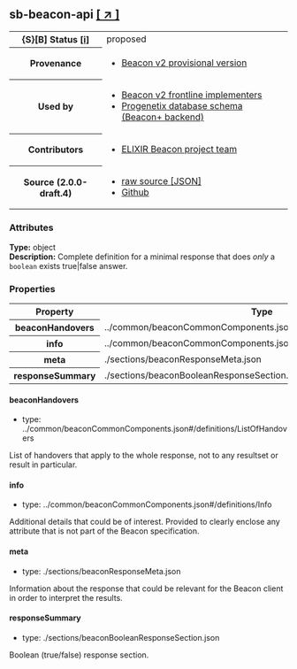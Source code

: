 
<div id="schema-header-title">
  <h2><span id="schema-header-title-project">sb-beacon-api</span>  <a href="https://github.com/ga4gh-schemablocks/sb-beacon-api" target="_BLANK">[ &nearr; ]</a></h2>
</div>

<table id="schema-header-table">
<tr>
<th>{S}[B] Status <a href="https://schemablocks.org/about/sb-status-levels.html">[i]</a></th>
<td><div id="schema-header-status">proposed</div></td>
</tr>
<tr><th>Provenance</th><td><ul>
<li><a href="https://github.com/ga4gh-beacon/">Beacon v2 provisional version</a></li>
</ul></td></tr>
<tr><th>Used by</th><td><ul>
<li><a href="https://ga4gh-approval-service-registry.ega-archive.org">Beacon v2 frontline implementers</a></li>
<li><a href="https://docs.progenetix.org/beaconplus/">Progenetix database schema (Beacon+ backend)</a></li>
</ul></td></tr>


<!--more-->
<tr><th>Contributors</th><td><ul>
<li><a href="https://beacon-project.io/categories/people.html">ELIXIR Beacon project team</a></li>
</ul></td></tr>
<tr><th>Source (2.0.0-draft.4)</th><td><ul>
<li><a href="current/beaconBooleanResponse.json" target="_BLANK">raw source [JSON]</a></li>
<li><a href="https://github.com/ga4gh-schemablocks/sb-beacon-api/blob/master/schemas/framework/responses/beaconBooleanResponse.yaml" target="_BLANK">Github</a></li>
</ul></td></tr>
</table>

<div id="schema-attributes-title"><h3>Attributes</h3></div>

  
__Type:__ object  
__Description:__ Complete definition for a minimal response that does *only* a `boolean` exists true|false answer.
### Properties

<table id="schema-properties-table">
<tr><th>Property</th><th>Type</th></tr>
<tr><th>beaconHandovers</th><td>../common/beaconCommonComponents.json#/definitions/ListOfHandovers</td></tr>
<tr><th>info</th><td>../common/beaconCommonComponents.json#/definitions/Info</td></tr>
<tr><th>meta</th><td>./sections/beaconResponseMeta.json</td></tr>
<tr><th>responseSummary</th><td>./sections/beaconBooleanResponseSection.json</td></tr>
</table>


#### beaconHandovers

* type: ../common/beaconCommonComponents.json#/definitions/ListOfHandovers

List of handovers that apply to the whole response, not to any resultset or result in particular.


#### info

* type: ../common/beaconCommonComponents.json#/definitions/Info

Additional details that could be of interest. Provided to clearly enclose any attribute that is not part of the Beacon specification.


#### meta

* type: ./sections/beaconResponseMeta.json

Information about the response that could be relevant for the Beacon client in order to interpret the results.


#### responseSummary

* type: ./sections/beaconBooleanResponseSection.json

Boolean (true/false) response section.


